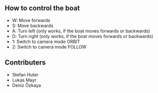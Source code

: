 ## How to control the boat
* W: Move forwards
* S: Move backwards
* A: Turn left (only works, if the boat moves forwards or backwards)
* D: Turn right (only works, if the boat moves forwards or backwards)
* 1: Switch to camera mode ORBIT
* 2: Switch to camera mode FOLLOW

## Contributers
* Stefan Huter
* Lukas Mayr
* Deniz Özkaya
